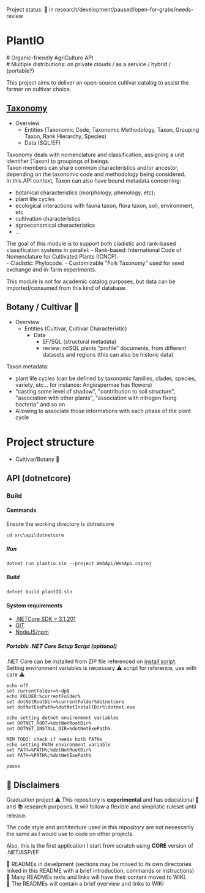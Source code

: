 ﻿﻿Project status: 🚧 in research/development/paused/open-for-grabs/needs-review   

# PlantIO
\# Organic-friendly AgriCulture API  
\# Multiple distributions: on private clouds / as a service / hybrid / (portable?)

This project aims to deliver an open-source cultivar catalog to assist the farmer on cultivar choice.

## [Taxonomy](src/api/dotnetcore/Entities/Domains/Taxonomy/README.MD)
- Overview
    - Entities (Taxonomic Code, Taxonomic Methodology, Taxon, Grouping Taxon, Rank Hierarchy, Species)
    - Data (SQL/EF)  

Taxonomy deals with nomenclature and classification, assigning a unit identifier (Taxon) to groupings of beings.  
Taxon members can share common characteristics and/or ancestor, depending on the taxonomic code and methodology being considered.  
In this API context, Taxon can also have bound metadata concerning:
- botanical characteristics (morphology, phenology, etc);
- plant life cycles
- ecological interactions with fauna taxon, flora taxon, soil, environment, etc 
- cultivation characteristics
- agroeconomical characteristics    
- ...

The goal of this module is to support both cladistic and rank-based classification systems in parallel:
    - Rank-based: International Code of Nomenclature for Cultivated Plants (ICNCP).  
    - Cladistic: Phylocode.
    - Customizable "Folk Taxonomy" used for seed exchange and in-farm experiments.

This module is not for academic catalog purposes, but data can be imported/consumed from this kind of database.  

## Botany / Cultivar 🚧 
- Overview
    - Entities (Cultivar, Cultivar Characteristic)
        - Data
            - EF/SQL (structural metadata)
            - review: noSQL plants "profile" documents, from different datasets and regions (this can also be historic data)

Taxon metadata:
- plant life cycles (can be defined by taxonomic families, clades, species, variety, etc... for instance: Angiospermae has flowers)
- "casting some level of shadow", "contribution to soil structure", "association with other plants", "association with nitrogen fixing bacteria" and so on
- Allowing to associate those informations with each phase of the plant cycle

# Project structure

- Cultivar/Botany 🚧
    
## API (dotnetcore)

### Build

#### Commands
Ensure the working directory  is dotnetcore
```batch
cd src\api\dotnetcore
```
##### Run
```batch
dotnet run plantio.sln --project WebApi/WebApi.csproj
```
##### Build
```batch
dotnet build plantIO.sln
```

#### System requirements
- [.NETCore SDK > 3.1.201](https://dotnet.microsoft.com/download/dotnet-core/3.1)
- [GIT](https://git-scm.com/downloads)
- [NodeJS/npm ](https://www.npmjs.com/get-npm)

##### Portable .NET Core Setup Script (optional)
.NET Core can be installed from ZIP file referenced on [install script](https://dotnet.microsoft.com/download/dotnet-core/scripts).  
Setting environment variables is necessary ⚠️ script for reference, use with care ⚠️
```batch
echo off
set currentFolder=%~dp0
echo FOLDER:%currentFolder%
set dotNetRootDir=%currentFolder%dotnetcore
set dotNetExePath=%dotNetInstallDir%\dotnet.exe

echo setting dotnet environment variables
set DOTNET_ROOT=%dotNetRootDir%
set DOTNET_INSTALL_DIR=%dotNetExePath%

REM TODO: check if needs both PATHs
echo setting PATH environment variable
set PATH=%PATH%;%dotNetRootDir% 
set PATH=%PATH%;%dotNetExePath%

pause
```

## 🚧 Disclaimers
Graduation project ⚠️ This repository is **experimental** and has educational 🏫 and 📚 research purposes. It will follow a flexible and simplistic ruleset until release.  

The code style and architecture used in this repository are not necessarily the same as I would use to code on other projects. 

Also, this is the first application I start from scratch using **CORE** version of .NET/ASP/EF  

🚧 READMEs in develpment (sections may be moved to its own directories linked in this README with a brief introduction, commands or instructions)  
🚧 Many READMEs texts and links will have their content moved to WIKI.  
🚧 The READMEs will contain a brief overview and links to WIKI  
